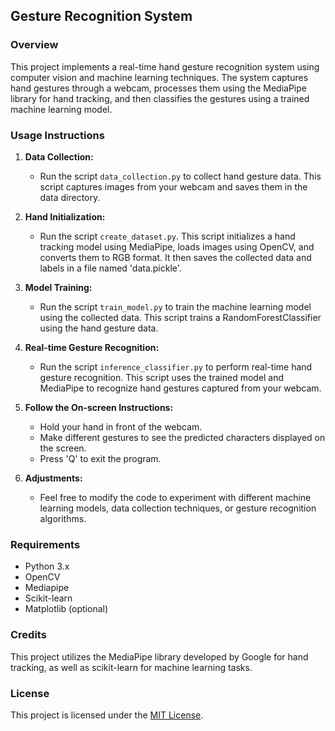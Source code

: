 ## Gesture Recognition System

### Overview
This project implements a real-time hand gesture recognition system using computer vision and machine learning techniques. The system captures hand gestures through a webcam, processes them using the MediaPipe library for hand tracking, and then classifies the gestures using a trained machine learning model.

### Usage Instructions

1. **Data Collection:**
   - Run the script `data_collection.py` to collect hand gesture data. This script captures images from your webcam and saves them in the data directory.

2. **Hand Initialization:**
   - Run the script `create_dataset.py`. This script initializes a hand tracking model using MediaPipe, loads images using OpenCV, and converts them to RGB format. It then saves the collected data and labels in a file named 'data.pickle'.

3. **Model Training:**
   - Run the script `train_model.py` to train the machine learning model using the collected data. This script trains a RandomForestClassifier using the hand gesture data.

4. **Real-time Gesture Recognition:**
   - Run the script `inference_classifier.py` to perform real-time hand gesture recognition. This script uses the trained model and MediaPipe to recognize hand gestures captured from your webcam.

5. **Follow the On-screen Instructions:**
   - Hold your hand in front of the webcam.
   - Make different gestures to see the predicted characters displayed on the screen.
   - Press 'Q' to exit the program.

6. **Adjustments:**
   - Feel free to modify the code to experiment with different machine learning models, data collection techniques, or gesture recognition algorithms.

### Requirements
- Python 3.x
- OpenCV
- Mediapipe
- Scikit-learn
- Matplotlib (optional)

### Credits
This project utilizes the MediaPipe library developed by Google for hand tracking, as well as scikit-learn for machine learning tasks.

### License
This project is licensed under the [MIT License](LICENSE).
